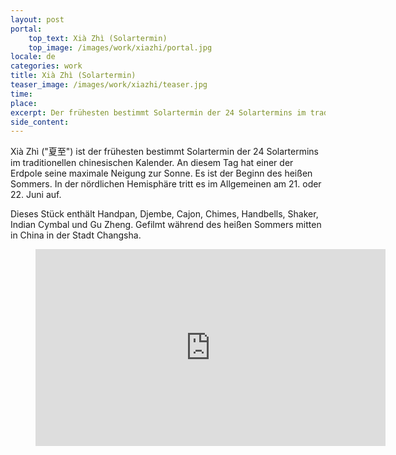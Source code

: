 ```yaml
---
layout: post
portal:
    top_text: Xià Zhì (Solartermin)
    top_image: /images/work/xiazhi/portal.jpg
locale: de
categories: work
title: Xià Zhì (Solartermin)
teaser_image: /images/work/xiazhi/teaser.jpg
time:
place:
excerpt: Der frühesten bestimmt Solartermin der 24 Solartermins im traditionellen chinesischen Kalender. Es ist der Beginn des heißen Sommers.
side_content:
---
```


Xià Zhì ("夏至") ist der frühesten bestimmt Solartermin der 24 Solartermins im traditionellen chinesischen Kalender. An diesem Tag hat einer der Erdpole seine maximale Neigung zur Sonne. Es ist der Beginn des heißen Sommers. In der nördlichen Hemisphäre tritt es im Allgemeinen am 21. oder 22. Juni auf.

Dieses Stück enthält Handpan, Djembe, Cajon, Chimes, Handbells, Shaker, Indian Cymbal und Gu Zheng. Gefilmt während des heißen Sommers mitten in China in der Stadt Changsha.

<figure class="video-container">
    <iframe width="560" height="315" src="https://www.youtube.com/embed/fgav-dcCFhg" frameborder="0" allow="accelerometer; autoplay; encrypted-media; gyroscope; picture-in-picture" allowfullscreen></iframe>
</figure>
